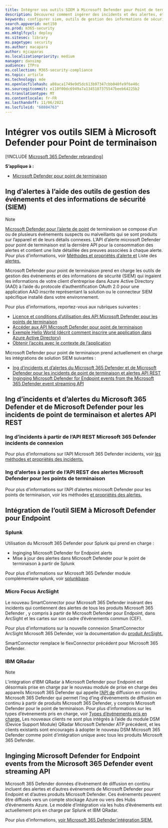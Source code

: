 ```yaml
---
title: Intégrer vos outils SIEM à Microsoft Defender pour Point de terminaison
description: Découvrez comment ingérer des incidents et des alertes, et intégrer des outils SIEM.
keywords: configurer siem, outils de gestion des informations de sécurité et des événements, splunk, arcsight, indicateurs personnalisés, api rest, définitions d’alerte, indicateurs de compromis
search.appverid: met150
ms.prod: m365-security
ms.mktglfcycl: deploy
ms.sitesec: library
ms.pagetype: security
ms.author: macapara
author: mjcaparas
ms.localizationpriority: medium
manager: dansimp
audience: ITPro
ms.collection: M365-security-compliance
ms.topic: article
ms.technology: mde
ms.openlocfilehash: a08aca1749e9d5dc613b97347cbb040fe9f6e40c
ms.sourcegitcommit: e110f00dc6949a7a1345187375547beeb64225b2
ms.translationtype: MT
ms.contentlocale: fr-FR
ms.lasthandoff: 11/06/2021
ms.locfileid: "60804763"
---
```

# <a name="integrate-your-siem-tools-with-microsoft-defender-for-endpoint"></a>Intégrer vos outils SIEM à Microsoft Defender pour Point de terminaison

[!INCLUDE [Microsoft 365 Defender rebranding](../../includes/microsoft-defender.md)]

**S’applique à :**
- [Microsoft Defender pour point de terminaison](https://go.microsoft.com/fwlink/p/?linkid=2154037)


## <a name="ingest-alerts-using-security-information-and-events-management-siem-tools"></a>Ing d’alertes à l’aide des outils de gestion des événements et des informations de sécurité (SIEM)

> [!NOTE]
>
> [Microsoft Defender pour l’alerte de point](alerts.md) de terminaison se compose d’un ou de plusieurs événements suspects ou malveillants qui se sont produits sur l’appareil et de leurs détails connexes. L’API d’alerte microsoft Defender pour point de terminaison est la dernière API pour la consommation des alertes et contient une liste détaillée des preuves associées à chaque alerte. Pour plus d’informations, voir [Méthodes et propriétés d’alerte et](alerts.md) Liste des [alertes.](get-alerts.md)

Microsoft Defender pour point de terminaison prend en charge les outils de gestion des événements et des informations de sécurité (SIEM) qui ingaient les informations de votre client d’entreprise dans Azure Active Directory (AAD) à l’aide du protocole d’authentification OAuth 2.0 pour une application AAD inscrite représentant la solution ou le connecteur SIEM spécifique installé dans votre environnement. 

Pour plus d’informations, reportez-vous aux rubriques suivantes :

- [Licence et conditions d’utilisation des API Microsoft Defender pour les points de terminaison](api-terms-of-use.md) 
- [Accéder aux API Microsoft Defender pour point de terminaison](apis-intro.md)
- [Exemple Hello World (décrit comment inscrire une application dans Azure Active Directory)](api-hello-world.md)
- [Obtenir l’accès avec le contexte de l’application](exposed-apis-create-app-webapp.md)


Microsoft Defender pour point de terminaison prend actuellement en charge les intégrations de solution SIEM suivantes : 

- [Ing d’incidents et d’alertes du Microsoft 365 Defender et de Microsoft Defender pour les incidents de point de terminaison et alertes API REST](#ingesting-incidents-and-alerts-from-the-microsoft-365-defender-and-microsoft-defender-for-endpoint-incidents-and-alerts-rest-apis)
- [Inginging Microsoft Defender for Endpoint events from the Microsoft 365 Defender event streaming API](#ingesting-microsoft-defender-for-endpoint-events-from-the-microsoft-365-defender-event-streaming-api)

## <a name="ingesting-incidents-and-alerts-from-the-microsoft-365-defender-and-microsoft-defender-for-endpoint-incidents-and-alerts-rest-apis"></a>Ing d’incidents et d’alertes du Microsoft 365 Defender et de Microsoft Defender pour les incidents de point de terminaison et alertes API REST

### <a name="ingesting-incidents-from-the-microsoft-365-defender-incidents-rest-api"></a>Ing d’incidents à partir de l’API REST Microsoft 365 Defender incidents de connexion

Pour plus d’informations sur l’API Microsoft 365 Defender incidents, voir [les méthodes et propriétés des incidents.](../defender/api-incident.md)

### <a name="ingesting-alerts-from-the-microsoft-defender-for-endpoint-alerts-rest-api"></a>Ing d’alertes à partir de l’API REST des alertes Microsoft Defender pour les points de terminaison

Pour plus d’informations sur l’API d’alertes microsoft Defender pour les points de terminaison, voir les méthodes [et propriétés des alertes.](alerts.md)

## <a name="siem-tool-integration-with-microsoft-defender-for-endpoint"></a>Intégration de l’outil SIEM à Microsoft Defender pour Endpoint

### <a name="splunk"></a>Splunk

Utilisation du Microsoft 365 Defender pour Splunk qui prend en charge : 

- Inginging Microsoft Defender for Endpoint alerts 
- Mise à jour des alertes dans Microsoft Defender pour le point de terminaison à partir de Splunk 

Pour plus d’informations sur Microsoft 365 Defender module complémentaire splunk, voir [splunkbase](https://splunkbase.splunk.com/app/4959/).

### <a name="micro-focus-arcsight"></a>Micro Focus ArcSight

Le nouveau SmartConnector pour Microsoft 365 Defender insérant des incidents qui contiennent des alertes de tous les produits Microsoft 365 Defender , y compris à partir de Microsoft Defender pour Endpoint, dans ArcSight et les cartes sur son cadre d’événements commun (CEF). 

Pour plus d’informations sur la nouvelle connexion SmartConnector ArcSight Microsoft 365 Defender, voir la documentation du [produit ArcSight.](https://community.microfocus.com/cyberres/productdocs/w/connector-documentation/39246/smartconnector-for-microsoft-365-defender)

SmartConnector remplace le flexConnector précédent pour Microsoft 365 Defender.
  
### <a name="ibm-qradar"></a>IBM QRadar

>[!NOTE]
>
>L’intégration d’IBM QRadar à Microsoft Defender pour Endpoint est désormais prise en charge par le nouveau module de prise en charge des appareils Microsoft 365 Defender qui appelle [l’API de](../defender/streaming-api.md) diffusion en continu Microsoft 365 Defender qui permet l’ing d’ing d’événements de diffusion en continu à partir de produits Microsoft 365 Defender, y compris Microsoft Defender pour le point de terminaison. Pour plus d’informations sur les types d’événements pris en charge, voir [Types d’événements pris en charge.](../defender/supported-event-types.md)
Les nouveaux clients ne sont plus intégrés à l’aide du module DSM (Device Support Module) QRadar Microsoft Defender ATP précédent, et les clients existants sont encouragés à adopter le nouveau DSM Microsoft 365 Defender comme point d’intégration unique avec tous les produits Microsoft 365 Defender.

## <a name="ingesting-microsoft-defender-for-endpoint-events-from-the-microsoft-365-defender-event-streaming-api"></a>Inginging Microsoft Defender for Endpoint events from the Microsoft 365 Defender event streaming API

Microsoft 365 Defender données d’événement de diffusion en continu incluent des alertes et d’autres événements de Microsoft Defender pour Endpoint et d’autres produits Microsoft Defender. Ces événements peuvent être diffusés vers un compte stockage Azure ou vers des Hubs d’événements Azure. Le modèle d’intégration via les hubs d’événements est actuellement pris en charge par Splunk et IBM QRadar.

Pour plus d’informations, [voir Microsoft 365 Defender’intégration SIEM.](../defender/configure-siem-defender.md)
